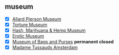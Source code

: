 ## museum
- [x] [Allard Pierson Museum](https://en.wikipedia.org/wiki/Allard_Pierson_Museum)
- [x] [Torture Museum](https://en.wikipedia.org/wiki/Torture_Museum,_Amsterdam)
- [x] [Hash, Marihuana & Hemp Museum](https://en.wikipedia.org/wiki/Hash,_Marihuana_%26_Hemp_Museum)
- [x] [Erotic Museum](https://de.wikipedia.org/wiki/Erotic_Museum)
- [x] [Museum of Bags and Purses](https://en.wikipedia.org/wiki/Museum_of_Bags_and_Purses) **permanent closed**
- [x] [Madame Tussauds Amsterdam](https://en.wikipedia.org/wiki/Madame_Tussauds_Amsterdam)
